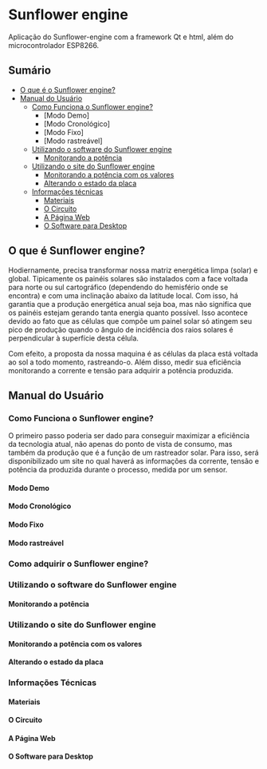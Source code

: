 # Sunflower engine
Aplicação do Sunflower-engine com a framework Qt e html, além do microcontrolador ESP8266.
## Sumário
* [O que é o Sunflower engine?](https://github.com/scarletalex/sunflower-engine/blob/master/README.md#o-que-%C3%A9-sunflower-engine)
* [Manual do Usuário](https://github.com/scarletalex/sunflower-engine/blob/master/README.md#manual-do-usu%C3%A1rio)
  * [Como Funciona o Sunflower engine?](https://github.com/scarletalex/sunflower-engine/blob/master/README.md#como-funciona-o-sunflower-engine)
    * [Modo Demo]
    * [Modo Cronológico]
    * [Modo Fixo]
    * [Modo rastreável]
  * [Utilizando o software do Sunflower engine](https://github.com/scarletalex/sunflower-engine/blob/master/README.md#utilizando-o-software-do-sunflower-engine)
    * [Monitorando a potência](https://github.com/scarletalex/sunflower-engine/blob/master/README.md#monitorando-a-pot%C3%AAncia)
  * [Utilizando o site do Sunflower engine](https://github.com/scarletalex/sunflower-engine/blob/master/README.md#utilizando-o-site-do-sunflower-engine)
    * [Monitorando a potência com os valores](https://github.com/scarletalex/sunflower-engine/blob/master/README.md#monitorando-a-pot%C3%AAncia-com-os-valores)
    * [Alterando o estado da placa](https://github.com/scarletalex/sunflower-engine/blob/master/README.md#alterando-o-estado-da-placa)
  * [Informações técnicas](https://github.com/scarletalex/sunflower-engine/blob/master/README.md#informa%C3%A7%C3%B5es-t%C3%A9cnicas)
    * [Materiais](https://github.com/scarletalex/sunflower-engine/blob/master/README.md#materiais)
    * [O Circuito](https://github.com/scarletalex/sunflower-engine/blob/master/README.md#o-circuito)
    * [A Página Web](https://github.com/scarletalex/sunflower-engine/blob/master/README.md#a-p%C3%A1gina-web)
    * [O Software para Desktop](https://github.com/scarletalex/sunflower-engine/blob/master/README.md#o-software-para-desktop)
    
## O que é Sunflower engine?

Hodiernamente, precisa transformar nossa matriz energética limpa (solar) e global. Tipicamente os painéis solares são instalados com a face voltada para norte ou sul cartográfico (dependendo do hemisfério onde se encontra) e com uma inclinação abaixo da latitude local. Com isso, há garantia que a produção energética anual seja boa, mas não significa que os painéis estejam gerando tanta energia quanto possível. Isso acontece devido ao fato que as células que compõe um painel solar só atingem seu pico de produção quando o ângulo de incidência dos raios solares é perpendicular à superfície desta célula. 

Com efeito, a proposta da nossa maquina é as células da placa está voltada ao sol a todo momento, rastreando-o. Além disso, medir sua eficiência monitorando a corrente e tensão para adquirir a potência produzida.

## Manual do Usuário

### Como Funciona o Sunflower engine?

O primeiro passo poderia ser dado para conseguir maximizar a eficiência da tecnologia atual, não apenas do ponto de vista de consumo, mas também da produção que é a função de um rastreador solar. 
Para isso, será disponibilizado um site no qual haverá as informações da corrente, tensão e potência da produzida durante o processo, medida por um sensor. 

 #### Modo Demo
 
 #### Modo Cronológico
 
 #### Modo Fixo
 
 #### Modo rastreável

### Como adquirir o Sunflower engine?

### Utilizando o software do Sunflower engine

#### Monitorando a potência

### Utilizando o site do Sunflower engine

#### Monitorando a potência com os valores

#### Alterando o estado da placa

### Informações Técnicas

#### Materiais

#### O Circuito

#### A Página Web

#### O Software para Desktop

